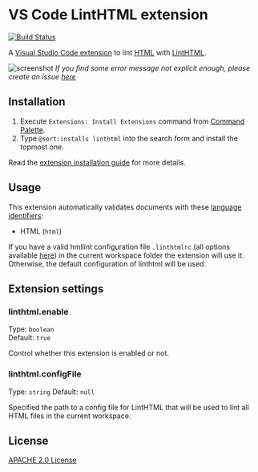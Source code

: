 # VS Code LintHTML extension

[![Build Status](https://travis-ci.org/KamiKillertO/vscode-linthtml.svg?branch=master)](https://travis-ci.org/KamiKillertO/vscode-linthtml)

A [Visual Studio Code extension](https://code.visualstudio.com/) to lint [HTML](https://html.spec.whatwg.org/multipage/) with [LintHTML](https://github.com/linthtml/linthtml).

![screenshot](https://github.com/linthtml/vscode-linthtml/blob/main/screenshot.png)
_If you find some error message not explicit enough, please create an issue [here](https://github.com/KamiKillertO/vscode-linthtml/issues)_

## Installation

1. Execute `Extensions: Install Extensions` command from [Command Palette](https://code.visualstudio.com/docs/getstarted/userinterface#_command-palette).
2. Type `@sort:installs linthtml` into the search form and install the topmost one.

Read the [extension installation guide](https://code.visualstudio.com/docs/editor/extension-gallery) for more details.

## Usage

This extension automatically validates documents with these [language identifiers](https://code.visualstudio.com/docs/languages/overview#_language-id):

* HTML (`html`)

If you have a valid hmllint configuration file `.linthtmlrc` (all options available [here](https://github.com/linthtml/linthtml/wiki/Options)) in the current workspace folder the extension will use it. Otherwise, the default configuration of linthtml will be used.

## Extension settings

### linthtml.enable

Type: `boolean`  
Default: `true`

Control whether this extension is enabled or not.

### linthtml.configFile

Type: `string`
Default: `null`

Specified the path to a config file for LintHTML that will be used to lint all HTML files in the current workspace.

## License

[APACHE 2.0 License](./LICENSE)
